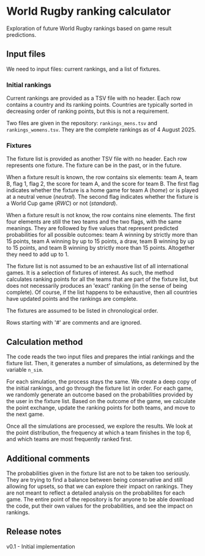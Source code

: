 # World Rugby ranking calculator

Exploration of future World Rugby rankings based on game result predictions.

## Input files

We need to input files: current rankings, and a list of fixtures.

### Initial rankings

Current rankings are provided as a TSV file with no header. 
Each row contains a country and its ranking points. Countries are typically sorted in decreasing order of ranking points, but this is not a requirement.

Two files are given in the repository: `rankings_mens.tsv` and `rankings_womens.tsv`. 
They are the complete rankings as of 4 August 2025.

### Fixtures

The fixture list is provided as another TSV file with no header. 
Each row represents one fixture. 
The fixture can be in the past, or in the future. 

When a fixture result is known, the row contains six elements: team A, team  B, flag 1, flag 2, the score for team A, and the score for team B. 
The first flag indicates whether the fixture is a home game for team A (*home*) or is played at a neutral venue (*neutral*). 
The second flag indicates whether the fixture is a World Cup game (*RWC*) or not (*standard*).

When a fixture result is not know, the row contains nine elements. 
The first four elements are still the two teams and the two flags, with the same meanings. 
They are followed by five values that represent predicted probabilities for all possible outcomes: team A winning by strictly more than 15 points, team A winning by up to 15 points, a draw, team B winning by up to 15 points, and team B winning by strictly more than 15 points. 
Altogether they need to add up to 1.

The fixture list is not assumed to be an exhaustive list of all international games. 
It is a selection of fixtures of interest. 
As such, the method calculates ranking points for all the teams that are part of the fixture list, but does not necessarily produces an 'exact' ranking (in the sense of being complete).
Of course, if the list happens to be exhaustive, then all countries have updated points and the rankings are complete.

The fixtures are assumed to be listed in chronological order.

Rows starting with '#' are comments and are ignored.

## Calculation method

The code reads the two input files and prepares the intial rankings and the fixture list. 
Then, it generates a number of simulations, as determined by the variable `n_sim`.

For each simulation, the process stays the same. We create a deep copy of the initial rankings, and go through the fixture list in order. 
For each game, we randomly generate an outcome based on the probabilities provided by the user in the fixture list. 
Based on the outcome of the game, we calculate the point exchange, update the ranking points for both teams, and move to the next game.

Once all the simulations are processed, we explore the results.
We look at the point distribution, the frequency at which a team finishes in the top 6, and which teams are most frequently ranked first.

## Additional comments

The probabilities given in the fixture list are not to be taken too seriously.
They are trying to find a balance between being conservative and still allowing for upsets, so that we can explore their impact on rankings.
They are not meant to reflect a detailed analysis on the probabilites for each game.
The entire point of the repository is for anyone to be able download the code, put their own values for the probabilities, and see the impact on rankings.

## Release notes

v0.1 - Initial implementation